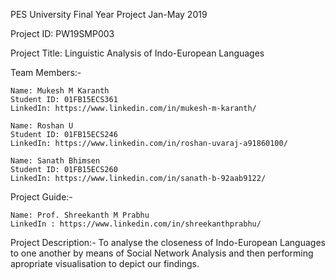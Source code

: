 PES University Final Year Project Jan-May 2019

Project ID:    PW19SMP003

Project Title: Linguistic Analysis of Indo-European Languages

Team Members:-  
	
	Name: Mukesh M Karanth
	Student ID: 01FB15ECS361
	LinkedIn: https://www.linkedin.com/in/mukesh-m-karanth/
	
	Name: Roshan U
	Student ID: 01FB15ECS246
	LinkedIn: https://www.linkedin.com/in/roshan-uvaraj-a91860100/
	
	Name: Sanath Bhimsen
	Student ID: 01FB15ECS260
	LinkedIn: https://www.linkedin.com/in/sanath-b-92aab9122/

Project Guide:-
	
	Name: Prof. Shreekanth M Prabhu
	LinkedIn : https://www.linkedin.com/in/shreekanthprabhu/

Project Description:-
	To analyse the closeness of Indo-European Languages to one another by means of Social Network Analysis 
	and then performing apropriate visualisation to depict our findings.
